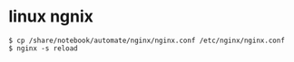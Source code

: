 # linux ngnix

    $ cp /share/notebook/automate/nginx/nginx.conf /etc/nginx/nginx.conf
    $ nginx -s reload